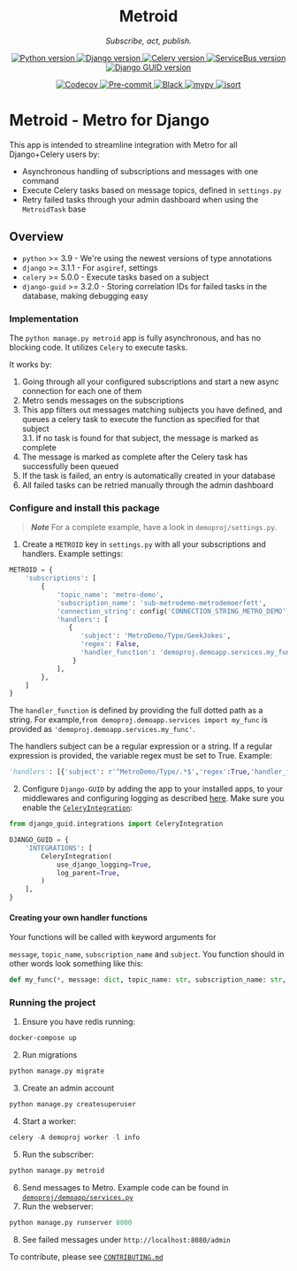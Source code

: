 <p align="center"><h1 align='center'>Metroid</h1></p>
<p align="center">
    <em>Subscribe, act, publish.</em>
</p>
<p align="center">
    <a href="https://python.org">
        <img src="https://img.shields.io/badge/python-v3.9+-blue.svg" alt="Python version">
    </a>
    <a href="https://djangoproject.com">
        <img src="https://img.shields.io/badge/django-3.1.1+%20-blue.svg" alt="Django version">
    </a>
    <a href="https://docs.celeryproject.org/en/stable/">
        <img src="https://img.shields.io/badge/celery-5.0.0+%20-blue.svg" alt="Celery version">
    </a>
    <a href="https://github.com/Azure/azure-sdk-for-python/tree/master/sdk/servicebus/azure-servicebus">
        <img src="https://img.shields.io/badge/azure--servicebus-7.0.1+%20-blue.svg" alt="ServiceBus version">
    </a>
    <a href="https://github.com/snok/django-guid/">
        <img src="https://img.shields.io/badge/django--guid-3.2.0+-blue.svg" alt="Django GUID version">
    </a>
</p>
<p align="center">
    <a href="https://codecov.io/gh/intility/metroid">
        <img src="https://codecov.io/gh/intility/metroid/branch/master/graph/badge.svg" alt="Codecov">
    </a>
    <a href="https://github.com/pre-commit/pre-commit">
        <img src="https://img.shields.io/badge/pre--commit-enabled-brightgreen?logo=pre-commit&logoColor=white" alt="Pre-commit">
    </a>
    <a href="https://github.com/psf/black">
        <img src="https://img.shields.io/badge/code%20style-black-000000.svg" alt="Black">
    </a>
    <a href="http://mypy-lang.org">
        <img src="http://www.mypy-lang.org/static/mypy_badge.svg" alt="mypy">
    </a>
    <a href="https://pycqa.github.io/isort/">
        <img src="https://img.shields.io/badge/%20imports-isort-%231674b1?style=flat&labelColor=ef8336" alt="isort">
    </a>
</p>


# Metroid - Metro for Django

This app is intended to streamline integration with Metro for all Django+Celery users by:

* Asynchronous handling of subscriptions and messages with one command
* Execute Celery tasks based on message topics, defined in `settings.py`
* Retry failed tasks through your admin dashboard when using the `MetroidTask` base

## Overview
* `python` >= 3.9 - We're using the newest versions of type annotations
* `django` >= 3.1.1 - For `asgiref`, settings
* `celery` >= 5.0.0 - Execute tasks based on a subject
* `django-guid` >= 3.2.0 - Storing correlation IDs for failed tasks in the database, making debugging easy


### Implementation

The `python manage.py metroid` app is fully asynchronous, and has no blocking code. It utilizes `Celery` to execute tasks.

It works by:
1. Going through all your configured subscriptions and start a new async connection for each one of them
2. Metro sends messages on the subscriptions
3. This app filters out messages matching subjects you have defined, and queues a celery task to execute
   the function as specified for that subject  
   3.1. If no task is found for that subject, the message is marked as complete
4. The message is marked as complete after the Celery task has successfully been queued
5. If the task is failed, an entry is automatically created in your database
6. All failed tasks can be retried manually through the admin dashboard


### Configure and install this package


> **_Note_**
> For a complete example, have a look in `demoproj/settings.py`.

1. Create a `METROID` key in `settings.py` with all your subscriptions and handlers.
Example settings:
```python
METROID = {
    'subscriptions': [
        {
            'topic_name': 'metro-demo',
            'subscription_name': 'sub-metrodemo-metrodemoerfett',
            'connection_string': config('CONNECTION_STRING_METRO_DEMO', None),
            'handlers': [
               {
                  'subject': 'MetroDemo/Type/GeekJokes',
                  'regex': False,
                  'handler_function': 'demoproj.demoapp.services.my_func'
                }
            ],
        },
    ]
}
```

The `handler_function` is defined by providing the full dotted path as a string. For example,`from demoproj.demoapp.services import my_func` is provided as `'demoproj.demoapp.services.my_func'`.

The handlers subject can be a regular expression or a string. If a regular expression is provided, the variable regex must be set to True. Example:
 ```python
'handlers': [{'subject': r'^MetroDemo/Type/.*$','regex':True,'handler_function': my_func}],
 ```



2. Configure `Django-GUID`  by adding the app to your installed apps, to your middlewares and configuring logging
as described [here](https://github.com/snok/django-guid#configuration).
Make sure you enable the [`CeleryIntegration`](https://django-guid.readthedocs.io/en/latest/integrations.html#celery):
```python
from django_guid.integrations import CeleryIntegration

DJANGO_GUID = {
    'INTEGRATIONS': [
        CeleryIntegration(
            use_django_logging=True,
            log_parent=True,
        )
    ],
}
```


#### Creating your own handler functions

Your functions will be called with keyword arguments for


`message`, `topic_name`, `subscription_name` and `subject`. You function should in other words
look something like this:

```python
def my_func(*, message: dict, topic_name: str, subscription_name: str, subject: str) -> None:
```


### Running the project
1. Ensure you have redis running:
```bash
docker-compose up
```
2. Run migrations
```bash
python manage.py migrate
```
3. Create an admin account
```bash
python manage.py createsuperuser
```
4. Start a worker:
```python
celery -A demoproj worker -l info
```
5. Run the subscriber:
```python
python manage.py metroid
```
6. Send messages to Metro. Example code can be found in [`demoproj/demoapp/services.py`](demoproj/demoapp/services.py)
7. Run the webserver:
```python
python manage.py runserver 8000
```
8. See failed messages under `http://localhost:8080/admin`

To contribute, please see [`CONTRIBUTING.md`](CONTRIBUTING.md)
